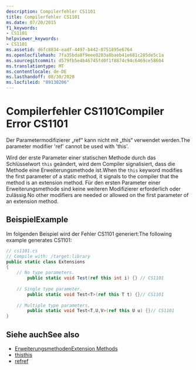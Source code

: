```yaml
---
description: Compilerfehler CS1101
title: Compilerfehler CS1101
ms.date: 07/20/2015
f1_keywords:
- CS1101
helpviewer_keywords:
- CS1101
ms.assetid: d6fc8834-eadf-4497-b442-0751895e6764
ms.openlocfilehash: 7fa35bda8f9eee0203a8baeb41e681c285de5c1a
ms.sourcegitcommit: d579fb5e4b46745fd0f1f8874c94c6469ce58604
ms.translationtype: MT
ms.contentlocale: de-DE
ms.lasthandoff: 08/30/2020
ms.locfileid: "89130206"
---
```

# <a name="compiler-error-cs1101"></a><span data-ttu-id="2e2e2-103">Compilerfehler CS1101</span><span class="sxs-lookup"><span data-stu-id="2e2e2-103">Compiler Error CS1101</span></span>
<span data-ttu-id="2e2e2-104">Der Parametermodifizierer „ref“ kann nicht mit „this“ verwendet werden.</span><span class="sxs-lookup"><span data-stu-id="2e2e2-104">The parameter modifier 'ref' cannot be used with 'this'.</span></span>  
  
 <span data-ttu-id="2e2e2-105">Wird der erste Parameter einer statischen Methode durch das Schlüsselwort `this` geändert, wird dem Compiler signalisiert, dass die Methode eine Erweiterungsmethode ist.</span><span class="sxs-lookup"><span data-stu-id="2e2e2-105">When the `this` keyword modifies the first parameter of a static method, it signals to the compiler that the method is an extension method.</span></span> <span data-ttu-id="2e2e2-106">Für den ersten Parameter einer Erweiterungsmethode sind keine weiteren Modifizierer erforderlich oder zulässig.</span><span class="sxs-lookup"><span data-stu-id="2e2e2-106">No other modifiers are needed or allowed on the first parameter of an extension method.</span></span>  
  
## <a name="example"></a><span data-ttu-id="2e2e2-107">Beispiel</span><span class="sxs-lookup"><span data-stu-id="2e2e2-107">Example</span></span>  
 <span data-ttu-id="2e2e2-108">Im folgenden Beispiel wird der Fehler CS1101 generiert:</span><span class="sxs-lookup"><span data-stu-id="2e2e2-108">The following example generates CS1101:</span></span>  
  
```csharp  
// cs1101.cs  
// Compile with: /target:library  
public static class Extensions  
{  
    // No type parameters.  
        public static void Test(ref this int i) {} // CS1101  
  
    // Single type parameter.  
        public static void Test<T>(ref this T t) {}// CS1101  
  
    // Multiple type parameters.  
        public static void Test<T,U,V>(ref this U u) {}// CS1101  
}  
```  
  
## <a name="see-also"></a><span data-ttu-id="2e2e2-109">Siehe auch</span><span class="sxs-lookup"><span data-stu-id="2e2e2-109">See also</span></span>

- [<span data-ttu-id="2e2e2-110">Erweiterungsmethoden</span><span class="sxs-lookup"><span data-stu-id="2e2e2-110">Extension Methods</span></span>](../programming-guide/classes-and-structs/extension-methods.md)
- [<span data-ttu-id="2e2e2-111">this</span><span class="sxs-lookup"><span data-stu-id="2e2e2-111">this</span></span>](../language-reference/keywords/this.md)
- [<span data-ttu-id="2e2e2-112">ref</span><span class="sxs-lookup"><span data-stu-id="2e2e2-112">ref</span></span>](../language-reference/keywords/ref.md)
